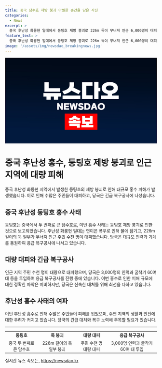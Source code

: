 ```yaml
---
title: 중국 담수호 제방 붕괴 아찔한 순간을 담은 사진
categories:
  - News
excerpt: >
  중국 후난성 화룽현 일대에서 둥팅호 제방 붕괴로 226m 둑이 무너져 인근 6,000명이 대피했다. 3,000명의 인력과 60여 대의 굴착기를 투입한 중국 당국이 응급 복구에 나섰다.
feature_text: >
  중국 후난성 화룽현 일대에서 둥팅호 제방 붕괴로 226m 둑이 무너져 인근 6,000명이 대피했다. 3,000명의 인력과 60여 대의 굴착기를 투입한 중국 당국이 응급 복구에 나섰다.
image: '/assets/img/newsdao_breakingnews.jpg'
---
```


<p><img src="/assets/img/newsdao_breakingnews.jpg" alt="ranknews 속보" /></p>

<h1>중국 후난성 홍수, 둥팅호 제방 붕괴로 인근 지역에 대량 피해</h1>

<p data-ke-size="size16">중국 후난성 화룽현 지역에서 발생한 둥팅호의 제방 붕괴로 인해 대규모 홍수 피해가 발생했습니다. 이로 인해 수많은 주민들이 대피하고, 당국은 긴급 복구공사에 나섰습니다.</p>

<h2 data-ke-size="size26">중국 후난성 둥팅호 홍수 사태</h2>

<p data-ke-size="size16">둥팅호는 중국에서 두 번째로 큰 담수호로, 이번 홍수 사태는 둥팅호 제방 붕괴로 인한 것으로 보고되었습니다. 후난성 화룽현 일대는 연이은 폭우로 인해 물에 잠기고, 226m 길이의 둑 일부가 무너져 인근 주민 수천 명이 대피했습니다. 당국은 대규모 인력과 기계를 동원하여 응급 복구공사에 나서고 있습니다.</p>

<h2 data-ke-size="size26">대량 대피와 긴급 복구공사</h2>

<p data-ke-size="size16">인근 지역 주민 수천 명이 대량으로 대피했으며, 당국은 3,000명의 인력과 굴착기 60여 대 등을 투입하여 응급 복구공사를 진행 중에 있습니다. 이번 홍수로 인한 피해 규모에 대한 정확한 파악은 미비하지만, 당국은 신속한 대처를 위해 최선을 다하고 있습니다.</p>

<h2 data-ke-size="size26">후난성 홍수 사태의 여파</h2>

<p data-ke-size="size16">이번 후난성 홍수로 인해 수많은 주민들이 피해를 입었으며, 주변 지역의 생활과 안전에 대한 우려가 커지고 있습니다. 당국의 긴급 대처와 복구 노력에 주목할 필요가 있습니다.</p>

<hr>

<table style="width: 100%;">
<tbody>
<tr>
<td style="text-align: center; height: 17px;"><b>둥팅호</b></td>
<td style="text-align: center; height: 17px;"><b>둑 붕괴</b></td>
<td style="text-align: center; height: 17px;"><b>대량 대피</b></td>
<td style="text-align: center; height: 17px;"><b>응급 복구공사</b></td>
</tr>
<tr>
<td style="text-align: center;">중국 두 번째로 큰 담수호</td>
<td style="text-align: center;">226m 길이의 둑 일부 붕괴</td>
<td style="text-align: center;">주민 수천 명 대량 대피</td>
<td style="text-align: center;">3,000명 인력과 굴착기 60여 대 투입</td>
</tr>
</tbody>
</table>
실시간 뉴스 속보는, <a href="https://newsdao.kr" rel="dofollow">https://newsdao.kr</a>



